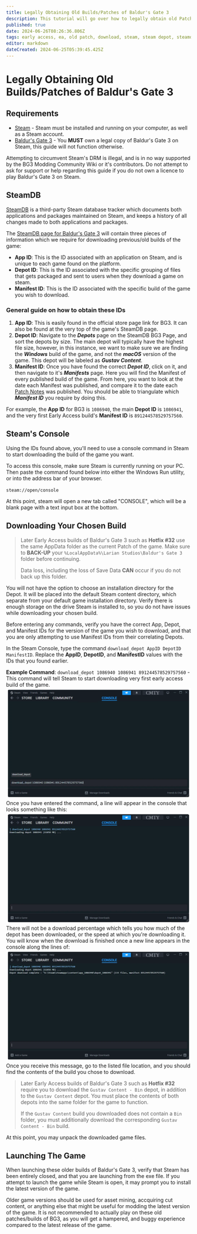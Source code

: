 ```yaml
---
title: Legally Obtaining Old Builds/Patches of Baldur's Gate 3
description: This tutorial will go over how to legally obtain old Patches/Builds of Baldur's Gate 3 using the Steam Depot.
published: true
date: 2024-06-26T08:26:36.806Z
tags: early access, ea, old patch, download, steam, steam depot, steamdb, download_depot, old build
editor: markdown
dateCreated: 2024-06-25T05:39:45.425Z
---
```


# Legally Obtaining Old Builds/Patches of Baldur's Gate 3
## Requirements
- [Steam](https://store.steampowered.com/about/) - Steam must be installed and running on your computer, as well as a Steam account.
- [Baldur's Gate 3](https://store.steampowered.com/app/1086940/Baldurs_Gate_3/) - You **MUST** own a legal copy of Baldur's Gate 3 on Steam, this guide will not function otherwise.

Attempting to circumvent Steam's DRM is illegal, and is in no way supported by the BG3 Modding Community Wiki or it's contributors. Do not attempt to ask for support or help regarding this guide if you do not own a licence to play Baldur's Gate 3 on Steam.
## SteamDB
[SteamDB](https://steamdb.info/) is a third-party Steam database tracker which documents both applications and packages maintained on Steam, and keeps a history of all changes made to both applications and packages.

The [SteamDB page for Baldur's Gate 3](https://steamdb.info/app/1086940/) will contain three pieces of information which we require for downloading previous/old builds of the game:

- **App ID**: This is the ID associated with an application on Steam, and is unique to each game found on the platform.
- **Depot ID**: This is the ID associated with the specific grouping of files that gets packaged and sent to users when they download a game on steam.
- **Manifest ID**: This is the ID associated with the specific build of the game you wish to download.

### General guide on how to obtain these IDs
1. **App ID**: This is easily found in the official store page link for BG3. It can also be found at the very top of the game's SteamDB page.
2. **Depot ID**: Navigate to the ***Depots*** page on the SteamDB BG3 Page, and sort the depots by size. The main depot will typically have the highest file size, however, in this instance, we want to make sure we are finding the ***Windows*** build of the game, and not the ***macOS*** version of the game. This depot will be labeled as ***Gustav Content***.
3. **Manifest ID**: Once you have found the correct ***Depot ID***, click on it, and then navigate to it's ***Manifests*** page. Here you will find the Manifest of every published build of the game. From here, you want to look at the date each Manifest was published, and compare it to the date each [Patch Notes](https://steamdb.info/app/1086940/patchnotes/) was published. You should be able to triangulate which ***Manifest ID*** you require by doing this.

For example, the **App ID** for BG3 is `1086940`, the main **Depot ID** is `1086941`, and the very first Early Access build's **Manifest ID** is `891244578529757560`.

## Steam's Console
Using the IDs found above, you'll need to use a console command in Steam to start downloading the build of the game you want.

To access this console, make sure Steam is currently running on your PC. Then paste the command found below into either the Windows Run utility, or into the address bar of your browser.

`steam://open/console`

At this point, steam will open a new tab called "CONSOLE", which will be a blank page with a text input box at the bottom.

## Downloading Your Chosen Build
> Later Early Access builds of Baldur's Gate 3 such as **Hotfix #32** use the same AppData folder as the current Patch of the game. Make sure to **BACK-UP** your `%LocalAppData%\Larian Studios\Baldur's Gate 3` folder before continuing.
>
> Data loss, including the loss of Save Data **CAN** occur if you do not back up this folder.
<!-- {blockquote:.is-danger} -->
You will not have the option to choose an installation directory for the Depot. It will be placed into the default Steam content directory, which separate from your default game installation directory. Verify there is enough storage on the drive Steam is installed to, so you do not have issues while downloading your chosen build.

Before entering any commands, verify you have the correct App, Depot, and Manifest IDs for the version of the game you wish to download, and that you are only attempting to use Manifest IDs from their correlating Depots.

In the Steam Console, type the command `download_depot AppID DepotID ManifestID`. Replace the **AppID**, **DepotID**, and **ManifestID** values with the IDs that you found earlier.

**Example Command**: `download_depot 1086940 1086941 891244578529757560` - This command will tell Steam to start downloading very first early access build of the game.
![steam_download_depot_1.webp](/tutorials/general/old_builds_bg3/steam_download_depot_1.webp)
Once you have entered the command, a line will appear in the console that looks something like this: 
![steam_download_depot_2.webp](/tutorials/general/old_builds_bg3/steam_download_depot_2.webp)
There will not be a download percentage which tells you how much of the depot has been downloaded, or the speed at which you're downloading it. You will know when the download is finished once a new line appears in the console along the lines of:
![steam_download_depot_3.webp](/tutorials/general/old_builds_bg3/steam_download_depot_3.webp)
Once you receive this message, go to the listed file location, and you should find the contents of the build you chose to download.
> Later Early Access builds of Baldur's Gate 3 such as **Hotfix #32** require you to download the `Gustav Content - Bin` depot, in addition to the `Gustav Content` depot. You must place the contents of both depots into the same folder for the game to function.
>
> If the `Gustav Content` build you downloaded does not contain a `Bin` folder, you must additionally download the corresponding `Gustav Content - Bin` build.
<!-- {blockquote:.is-info} -->
At this point, you may unpack the downloaded game files.

## Launching The Game
When launching these older builds of Baldur's Gate 3, verify that Steam has been entirely closed, and that you are launching from the exe file. If you attempt to launch the game while Steam is open, it may prompt you to install the latest version of the game.

Older game versions should be used for asset mining, accquiring cut content, or anything else that might be useful for modding the latest version of the game. It is not recommended to actually play on these old patches/builds of BG3, as you will get a hampered, and buggy experience compared to the latest release of the game.